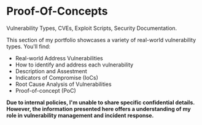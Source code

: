 # Proof-Of-Concepts
Vulnerability Types, CVEs, Exploit Scripts, Security Documentation.

This section of my portfolio showcases a variety of real-world vulnerability types. You'll find:

- Real-world Address Vulnerabilities 
- How to identify and address each vulnerability
- Description and Assestment
- Indicators of Compromise (IoCs)
- Root Cause Analysis of Vulnerabilities
- Proof-of-concept (PoC)
  
**Due to internal policies, I'm unable to share specific confidential details. However, the information presented here offers a  understanding of my role in vulnerability management and incident response.**
